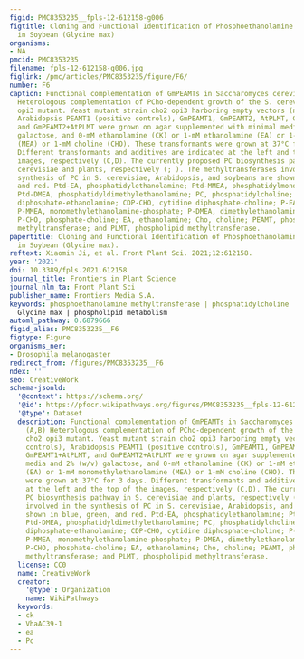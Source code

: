 ```yaml
---
figid: PMC8353235__fpls-12-612158-g006
figtitle: Cloning and Functional Identification of Phosphoethanolamine Methyltransferase
  in Soybean (Glycine max)
organisms:
- NA
pmcid: PMC8353235
filename: fpls-12-612158-g006.jpg
figlink: /pmc/articles/PMC8353235/figure/F6/
number: F6
caption: Functional complementation of GmPEAMTs in Saccharomyces cerevisiae. (A,B)
  Heterologous complementation of PCho-dependent growth of the S. cerevisiae cho2
  opi3 mutant. Yeast mutant strain cho2 opi3 harboring empty vectors (negative controls),
  Arabidopsis PEAMT1 (positive controls), GmPEAMT1, GmPEAMT2, AtPLMT, GmPEAMT1+AtPLMT,
  and GmPEAMT2+AtPLMT were grown on agar supplemented with minimal media and 2% (w/v)
  galactose, and 0-mM ethanolamine (CK) or 1-mM ethanolamine (EA) or 1-mM monomethylethanolamine
  (MEA) or 1-mM choline (CHO). These transformants were grown at 37°C for 3 days.
  Different transformants and additives are indicated at the left and the top of the
  images, respectively (C,D). The currently proposed PC biosynthesis pathway in S.
  cerevisiae and plants, respectively (; ). The methyltransferases involved in the
  synthesis of PC in S. cerevisiae, Arabidopsis, and soybeans are shown in blue, green,
  and red. Ptd-EA, phosphatidylethanolamine; Ptd-MMEA, phosphatidylmonomethylethanolamine;
  Ptd-DMEA, phosphatidyldimethylethanolamine; PC, phosphatidylcholine; CDP-EA, cytidine
  diphosphate-ethanolamine; CDP-CHO, cytidine diphosphate-choline; P-EA, ethanolamine-phosphate;
  P-MMEA, monomethylethanolamine-phosphate; P-DMEA, dimethylethanolamine-phosphate;
  P-CHO, phosphate-choline; EA, ethanolamine; Cho, choline; PEAMT, phosphoethanolamine
  methyltransferase; and PLMT, phospholipid methyltransferase.
papertitle: Cloning and Functional Identification of Phosphoethanolamine Methyltransferase
  in Soybean (Glycine max).
reftext: Xiaomin Ji, et al. Front Plant Sci. 2021;12:612158.
year: '2021'
doi: 10.3389/fpls.2021.612158
journal_title: Frontiers in Plant Science
journal_nlm_ta: Front Plant Sci
publisher_name: Frontiers Media S.A.
keywords: phosphoethanolamine methyltransferase | phosphatidylcholine | lecithin |
  Glycine max | phospholipid metabolism
automl_pathway: 0.6879666
figid_alias: PMC8353235__F6
figtype: Figure
organisms_ner:
- Drosophila melanogaster
redirect_from: /figures/PMC8353235__F6
ndex: ''
seo: CreativeWork
schema-jsonld:
  '@context': https://schema.org/
  '@id': https://pfocr.wikipathways.org/figures/PMC8353235__fpls-12-612158-g006.html
  '@type': Dataset
  description: Functional complementation of GmPEAMTs in Saccharomyces cerevisiae.
    (A,B) Heterologous complementation of PCho-dependent growth of the S. cerevisiae
    cho2 opi3 mutant. Yeast mutant strain cho2 opi3 harboring empty vectors (negative
    controls), Arabidopsis PEAMT1 (positive controls), GmPEAMT1, GmPEAMT2, AtPLMT,
    GmPEAMT1+AtPLMT, and GmPEAMT2+AtPLMT were grown on agar supplemented with minimal
    media and 2% (w/v) galactose, and 0-mM ethanolamine (CK) or 1-mM ethanolamine
    (EA) or 1-mM monomethylethanolamine (MEA) or 1-mM choline (CHO). These transformants
    were grown at 37°C for 3 days. Different transformants and additives are indicated
    at the left and the top of the images, respectively (C,D). The currently proposed
    PC biosynthesis pathway in S. cerevisiae and plants, respectively (; ). The methyltransferases
    involved in the synthesis of PC in S. cerevisiae, Arabidopsis, and soybeans are
    shown in blue, green, and red. Ptd-EA, phosphatidylethanolamine; Ptd-MMEA, phosphatidylmonomethylethanolamine;
    Ptd-DMEA, phosphatidyldimethylethanolamine; PC, phosphatidylcholine; CDP-EA, cytidine
    diphosphate-ethanolamine; CDP-CHO, cytidine diphosphate-choline; P-EA, ethanolamine-phosphate;
    P-MMEA, monomethylethanolamine-phosphate; P-DMEA, dimethylethanolamine-phosphate;
    P-CHO, phosphate-choline; EA, ethanolamine; Cho, choline; PEAMT, phosphoethanolamine
    methyltransferase; and PLMT, phospholipid methyltransferase.
  license: CC0
  name: CreativeWork
  creator:
    '@type': Organization
    name: WikiPathways
  keywords:
  - ck
  - VhaAC39-1
  - ea
  - Pc
---
```

